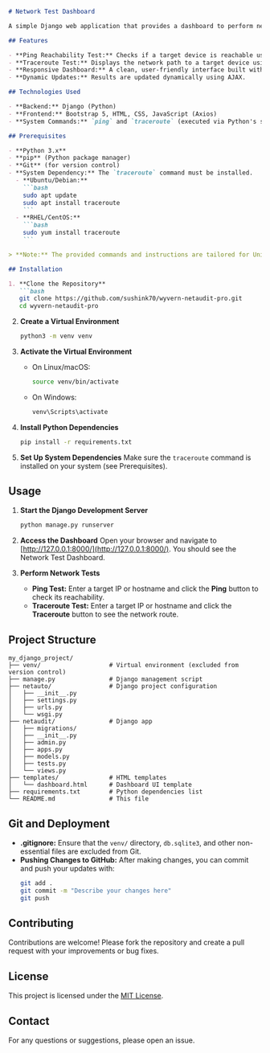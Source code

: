 ```markdown
# Network Test Dashboard

A simple Django web application that provides a dashboard to perform network tests such as **ping reachability** and **traceroute**. The application features a responsive UI built with Bootstrap and uses AJAX (via Axios) to dynamically display test results without page reloads.

## Features

- **Ping Reachability Test:** Checks if a target device is reachable using the `ping` command.
- **Traceroute Test:** Displays the network path to a target device using the `traceroute` command.
- **Responsive Dashboard:** A clean, user-friendly interface built with Bootstrap.
- **Dynamic Updates:** Results are updated dynamically using AJAX.

## Technologies Used

- **Backend:** Django (Python)
- **Frontend:** Bootstrap 5, HTML, CSS, JavaScript (Axios)
- **System Commands:** `ping` and `traceroute` (executed via Python's subprocess module)

## Prerequisites

- **Python 3.x**
- **pip** (Python package manager)
- **Git** (for version control)
- **System Dependency:** The `traceroute` command must be installed.
  - **Ubuntu/Debian:**
    ```bash
    sudo apt update
    sudo apt install traceroute
    ```
  - **RHEL/CentOS:**
    ```bash
    sudo yum install traceroute
    ```

> **Note:** The provided commands and instructions are tailored for Unix-based systems. Windows users might need to adjust the commands (e.g., using `tracert` instead of `traceroute`).

## Installation

1. **Clone the Repository**
   ```bash
   git clone https://github.com/sushink70/wyvern-netaudit-pro.git
   cd wyvern-netaudit-pro
   ```

2. **Create a Virtual Environment**
   ```bash
   python3 -m venv venv
   ```

3. **Activate the Virtual Environment**
   - On Linux/macOS:
     ```bash
     source venv/bin/activate
     ```
   - On Windows:
     ```bash
     venv\Scripts\activate
     ```

4. **Install Python Dependencies**
   ```bash
   pip install -r requirements.txt
   ```

5. **Set Up System Dependencies**
   Make sure the `traceroute` command is installed on your system (see Prerequisites).

## Usage

1. **Start the Django Development Server**
   ```bash
   python manage.py runserver
   ```

2. **Access the Dashboard**
   Open your browser and navigate to [http://127.0.0.1:8000/](http://127.0.0.1:8000/). You should see the Network Test Dashboard.

3. **Perform Network Tests**
   - **Ping Test:** Enter a target IP or hostname and click the **Ping** button to check its reachability.
   - **Traceroute Test:** Enter a target IP or hostname and click the **Traceroute** button to see the network route.

## Project Structure

```plaintext
my_django_project/
├── venv/                   # Virtual environment (excluded from version control)
├── manage.py               # Django management script
├── netauto/                # Django project configuration
│   ├── __init__.py
│   ├── settings.py
│   ├── urls.py
│   └── wsgi.py
├── netaudit/               # Django app
│   ├── migrations/
│   ├── __init__.py
│   ├── admin.py
│   ├── apps.py
│   ├── models.py
│   ├── tests.py
│   └── views.py
├── templates/              # HTML templates
│   └── dashboard.html      # Dashboard UI template
├── requirements.txt        # Python dependencies list
└── README.md               # This file
```

## Git and Deployment

- **.gitignore:** Ensure that the `venv/` directory, `db.sqlite3`, and other non-essential files are excluded from Git.
- **Pushing Changes to GitHub:**
  After making changes, you can commit and push your updates with:
  ```bash
  git add .
  git commit -m "Describe your changes here"
  git push
  ```

## Contributing

Contributions are welcome! Please fork the repository and create a pull request with your improvements or bug fixes.

## License

This project is licensed under the [MIT License](LICENSE).

## Contact

For any questions or suggestions, please open an issue.
```




